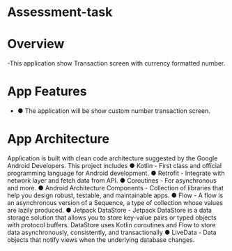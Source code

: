 # Assessment-task

# Overview
-This application show Transaction screen with currency formatted number. 

# App Features
- ● The application will be show custom number transaction screen.

# App Architecture
Application is built with clean code architecture suggested by the Google Android Developers.
This project includes
● Kotlin - First class and official programming language for Android development.
● Retrofit - Integrate with network layer and fetch data from API.
● Coroutines - For asynchronous and more.
● Android Architecture Components - Collection of libraries that help you design
robust, testable, and maintainable apps.
● Flow - A flow is an asynchronous version of a Sequence, a type of collection
whose values are lazily produced.
● Jetpack DataStore - Jetpack DataStore is a data storage solution that allows
you to store key-value pairs or typed objects with protocol buffers. DataStore
uses Kotlin coroutines and Flow to store data asynchronously, consistently, and
transactionally
● LiveData - Data objects that notify views when the underlying database
changes.
